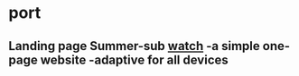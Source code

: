 # port
Landing page Summer-sub [watch](zakir23.github.io/port)
-a simple one-page website
-adaptive for all devices
-
